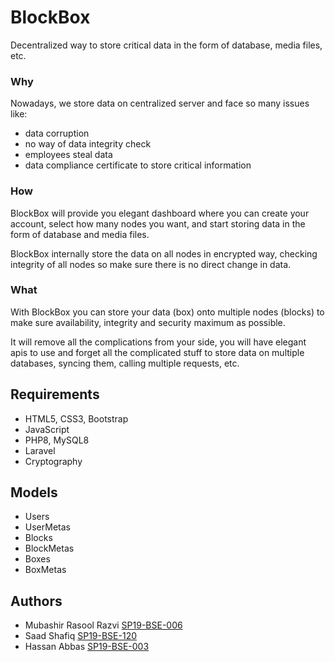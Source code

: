 # BlockBox
Decentralized way to store critical data in the form of database, media files, etc.

### Why
Nowadays, we store data on centralized server and face so many issues like:
- data corruption
- no way of data integrity check
- employees steal data
- data compliance certificate to store critical information

### How
BlockBox will provide you elegant dashboard where you can create your account, select how many nodes you want, and start storing data in the form of database and media files.

BlockBox internally store the data on all nodes in encrypted way, checking integrity of all nodes so make sure there is no direct change in data.

### What
With BlockBox you can store your data (box) onto multiple nodes (blocks) to make sure availability, integrity and security maximum as possible.

It will remove all the complications from your side, you will have elegant apis to use and forget all the complicated stuff to store data on multiple databases, syncing them, calling multiple requests, etc.

## Requirements
- HTML5, CSS3, Bootstrap
- JavaScript
- PHP8, MySQL8
- Laravel
- Cryptography

## Models
- Users
- UserMetas
- Blocks
- BlockMetas
- Boxes
- BoxMetas

## Authors
- Mubashir Rasool Razvi [SP19-BSE-006](mailto:sp19-bse-006@cuilahore.edu.pk)
- Saad Shafiq [SP19-BSE-120](mailto:sp19-bse-120@cuilahore.edu.pk)
- Hassan Abbas [SP19-BSE-003](mailto:sp19-bse-003@cuilahore.edu.pk)
